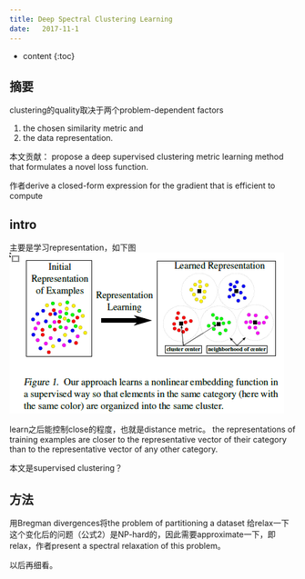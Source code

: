 ```yaml
--- 
title: Deep Spectral Clustering Learning
date:   2017-11-1
---
```




* content
{:toc}


## 摘要
clustering的quality取决于两个problem-dependent factors
1. the chosen similarity metric and
1. the data representation.

本文贡献：
propose a deep supervised clustering metric learning method that formulates a novel loss function. 

作者derive a closed-form expression for the gradient that is efficient to compute

## intro
主要是学习representation，如下图
![](DeepSpectralClusteringLearning/fig1.png)

learn之后能控制close的程度，也就是distance metric。
the representations of training examples are closer to the representative vector of their category than to the representative vector of any other category.

本文是supervised clustering？


## 方法
用Bregman divergences将the problem of partitioning a dataset 给relax一下
这个变化后的问题（公式2）是NP-hard的，因此需要approximate一下，即relax，作者present a spectral relaxation of this problem。

以后再细看。